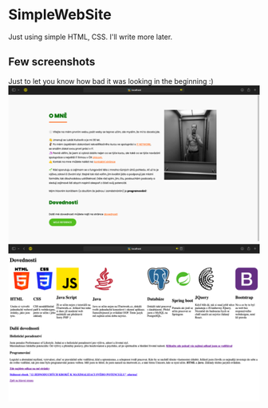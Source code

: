 # SimpleWebSite
Just using simple HTML, CSS. I'll write more later.
## Few screenshots
Just to let you know how bad it was looking in the beginning :)
![](obr/screenshot-mainPage.png)
![](obr/screenShot-skillPage.png)